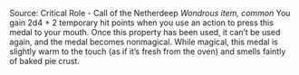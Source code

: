 Source: Critical Role - Call of the Netherdeep
*Wondrous item, common*
You gain 2d4 + 2 temporary hit points when you use an action to press this medal to your mouth. Once this property has been used, it can’t be used again, and the medal becomes nonmagical.
While magical, this medal is slightly warm to the touch (as if it’s fresh from the oven) and smells faintly of baked pie crust.